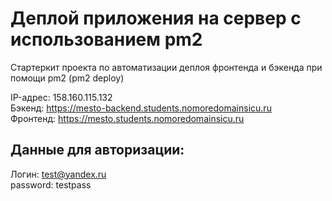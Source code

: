 # Деплой приложения на сервер с использованием pm2

Стартеркит проекта по автоматизации деплоя фронтенда и бэкенда при помощи pm2 (pm2 deploy)

IP-адрес: 158.160.115.132 <br>
Бэкенд: https://mesto-backend.students.nomoredomainsicu.ru <br>
Фронтенд: https://mesto.students.nomoredomainsicu.ru <br>

## Данные для авторизации:
Логин: test@yandex.ru
<br>
password: testpass
